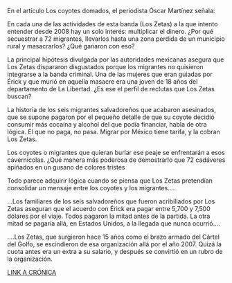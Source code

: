 <p>En el artículo Los coyotes domados, el periodista Óscar Martínez señala:</p>
<p>En cada una de las actividades de esta banda (Los Zetas) a la que intento entender desde 2008 hay un solo interés: multiplicar el dinero. ¿Por qué secuestrar a 72 migrantes, llevarlos hasta una zona perdida de un municipio rural y masacrarlos? ¿Qué ganaron con eso?</p>
<p>La principal hipótesis divulgada por las autoridades mexicanas asegura que Los Zetas dispararon disgustados porque los migrantes no quisieron integrarse a la banda criminal. Una de las mujeres que eran guiadas por Érick y que murió en aquella masacre era una joven de 18 años del departamento de La Libertad. ¿Es ese el perfil de reclutas que Los Zetas buscan?</p>
<p>La historia de los seis migrantes salvadoreños que acabaron asesinados, que se supone pagaron por el pequeño detalle de que su coyote decidió consumir más cocaína y alcohol del que podía financiar, habla de otra lógica. El que no paga, no pasa. Migrar por México tiene tarifa, y la cobran Los Zetas.</p>
<p>Los coyotes o migrantes que quieran burlar ese peaje se enfrentarán a esos cavernícolas. ¿Qué manera más poderosa de demostrarlo que 72 cadáveres apiñados en un gusano de colores tristes</p>
<p>Todo parece adquirir lógica cuando se piensa que Los Zetas pretendían consolidar un mensaje entre los coyotes y los migrantes….</p>
<p>…Los familiares de los seis salvadoreños que fueron acribillados por Los Zetas aseguran que el acuerdo con Érick era pagar entre 5,700 y 7,500 dólares por el viaje. Todos pagaron la mitad antes de la partida. La otra mitad se pagaría allá, en Estados Unidos, a la llegada que nunca ocurrió….</p>
<p>….Los Zetas, que surgieron hace 15 años como el brazo armado del Cártel del Golfo, se escindieron de esa organización allá por el año 2007. Quizá la cuota antes era un extra a su salario, y después se convirtió en un rubro de la organización.</p>
<p><a href="http://www.salanegra.elfaro.net/es/201403/cronicas/15101/">LINK A CRÓNICA</a></p>
